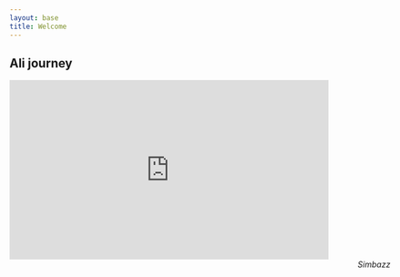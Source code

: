```yaml
---
layout: base
title: Welcome
---
```


## Ali journey

    
<div align="center"><iframe width="560" height="315" src="https://www.youtube.com/embed/IUqENZaRU0s" frameborder="0" allowfullscreen></iframe></div>
<div></div>
<div></div>
<div></div>                            
<header class="my-nickname" style="width:1280px;">
		<em>Simbazz</em>
</header>   
 
